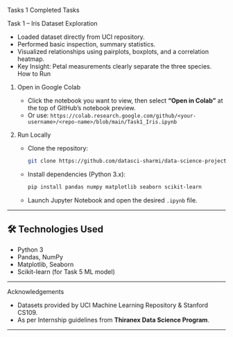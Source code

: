  Tasks 1
 Completed Tasks

Task 1 – Iris Dataset Exploration
  - Loaded dataset directly from UCI repository.
  - Performed basic inspection, summary statistics.
  - Visualized relationships using pairplots, boxplots, and a correlation heatmap.
  - Key Insight: Petal measurements clearly separate the three species.
How to Run

1. Open in Google Colab 
   - Click the notebook you want to view, then select **“Open in Colab”** at the top of GitHub’s notebook preview.  
   - Or use: `https://colab.research.google.com/github/<your-username>/<repo-name>/blob/main/Task1_Iris.ipynb`

2. Run Locally  
   - Clone the repository:  
     ```bash
     git clone https://github.com/datasci-sharmi/data-science-project.git
     ```
   - Install dependencies (Python 3.x):  
     ```bash
     pip install pandas numpy matplotlib seaborn scikit-learn
     ```
   - Launch Jupyter Notebook and open the desired `.ipynb` file.

---

## 🛠️ Technologies Used
- Python 3
- Pandas, NumPy
- Matplotlib, Seaborn
- Scikit-learn (for Task 5 ML model)

---

 Acknowledgements
- Datasets provided by UCI Machine Learning Repository & Stanford CS109.  
-  As per Internship guidelines from **Thiranex Data Science Program**.

---



